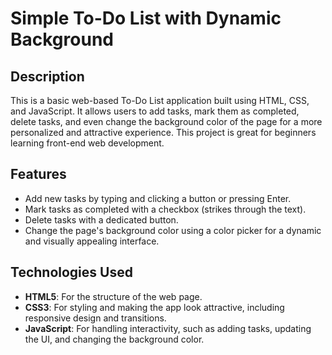 # Simple To-Do List with Dynamic Background

## Description
This is a basic web-based To-Do List application built using HTML, CSS, and JavaScript. It allows users to add tasks, mark them as completed, delete tasks, and even change the background color of the page for a more personalized and attractive experience. This project is great for beginners learning front-end web development.

## Features
- Add new tasks by typing and clicking a button or pressing Enter.
- Mark tasks as completed with a checkbox (strikes through the text).
- Delete tasks with a dedicated button.
- Change the page's background color using a color picker for a dynamic and visually appealing interface.

## Technologies Used
- **HTML5**: For the structure of the web page.
- **CSS3**: For styling and making the app look attractive, including responsive design and transitions.
- **JavaScript**: For handling interactivity, such as adding tasks, updating the UI, and changing the background color.
